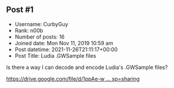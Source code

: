 ## Post #1
- Username: CurbyGuy
- Rank: n00b
- Number of posts: 16
- Joined date: Mon Nov 11, 2019 10:59 am
- Post datetime: 2021-11-26T21:11:17+00:00
- Post Title: Ludia .GWSample files

Is there a way I can decode and encode Ludia's .GWSample files? 

[https://drive.google.com/file/d/1ppAe-w ... sp=sharing](https://drive.google.com/file/d/1ppAe-wFFThYBzPcsLTEzqHE6pFK4cCAg/view?usp=sharing)
